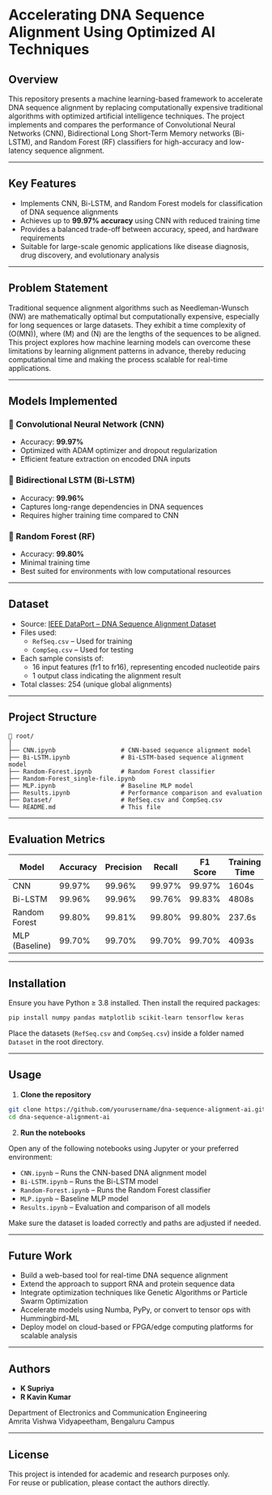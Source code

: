 
# Accelerating DNA Sequence Alignment Using Optimized AI Techniques

## Overview

This repository presents a machine learning-based framework to accelerate DNA sequence alignment by replacing computationally expensive traditional algorithms with optimized artificial intelligence techniques. The project implements and compares the performance of Convolutional Neural Networks (CNN), Bidirectional Long Short-Term Memory networks (Bi-LSTM), and Random Forest (RF) classifiers for high-accuracy and low-latency sequence alignment.

---

## Key Features

- Implements CNN, Bi-LSTM, and Random Forest models for classification of DNA sequence alignments
- Achieves up to **99.97% accuracy** using CNN with reduced training time
- Provides a balanced trade-off between accuracy, speed, and hardware requirements
- Suitable for large-scale genomic applications like disease diagnosis, drug discovery, and evolutionary analysis

---

## Problem Statement

Traditional sequence alignment algorithms such as Needleman-Wunsch (NW) are mathematically optimal but computationally expensive, especially for long sequences or large datasets. They exhibit a time complexity of \(O(MN)\), where \(M\) and \(N\) are the lengths of the sequences to be aligned. This project explores how machine learning models can overcome these limitations by learning alignment patterns in advance, thereby reducing computational time and making the process scalable for real-time applications.

---

## Models Implemented

### 🔹 Convolutional Neural Network (CNN)
- Accuracy: **99.97%**
- Optimized with ADAM optimizer and dropout regularization
- Efficient feature extraction on encoded DNA inputs

### 🔹 Bidirectional LSTM (Bi-LSTM)
- Accuracy: **99.96%**
- Captures long-range dependencies in DNA sequences
- Requires higher training time compared to CNN

### 🔹 Random Forest (RF)
- Accuracy: **99.80%**
- Minimal training time
- Best suited for environments with low computational resources

---

## Dataset

- Source: [IEEE DataPort – DNA Sequence Alignment Dataset](https://ieee-dataport.org/documents/dna-sequence-alignment-datasets-based-nw-algorithm)
- Files used:
  - `RefSeq.csv` – Used for training
  - `CompSeq.csv` – Used for testing
- Each sample consists of:
  - 16 input features (fr1 to fr16), representing encoded nucleotide pairs
  - 1 output class indicating the alignment result
- Total classes: 254 (unique global alignments)

---

## Project Structure

```
📁 root/
│
├── CNN.ipynb                  # CNN-based sequence alignment model
├── Bi-LSTM.ipynb              # Bi-LSTM-based sequence alignment model
├── Random-Forest.ipynb        # Random Forest classifier
├── Random-Forest_single-file.ipynb
├── MLP.ipynb                  # Baseline MLP model
├── Results.ipynb              # Performance comparison and evaluation
├── Dataset/                   # RefSeq.csv and CompSeq.csv
└── README.md                  # This file
```

---

## Evaluation Metrics

| Model         | Accuracy | Precision | Recall | F1 Score | Training Time | Testing Time |
|---------------|----------|-----------|--------|----------|----------------|---------------|
| CNN           | 99.97%   | 99.96%    | 99.97% | 99.97%   | 1604s          | 11.26s        |
| Bi-LSTM       | 99.96%   | 99.96%    | 99.76% | 99.83%   | 4808s          | 12.34s        |
| Random Forest | 99.80%   | 99.81%    | 99.80% | 99.80%   | 237.6s         | 12.28s        |
| MLP (Baseline)| 99.70%   | 99.70%    | 99.70% | 99.70%   | 4093s          | 6.04s         |

---

## Installation

Ensure you have Python ≥ 3.8 installed. Then install the required packages:

```bash
pip install numpy pandas matplotlib scikit-learn tensorflow keras
```

Place the datasets (`RefSeq.csv` and `CompSeq.csv`) inside a folder named `Dataset` in the root directory.

---

## Usage

1. **Clone the repository**

```bash
git clone https://github.com/yourusername/dna-sequence-alignment-ai.git
cd dna-sequence-alignment-ai
```

2. **Run the notebooks**

Open any of the following notebooks using Jupyter or your preferred environment:

- `CNN.ipynb` – Runs the CNN-based DNA alignment model
- `Bi-LSTM.ipynb` – Runs the Bi-LSTM model
- `Random-Forest.ipynb` – Runs the Random Forest classifier
- `MLP.ipynb` – Baseline MLP model
- `Results.ipynb` – Evaluation and comparison of all models

Make sure the dataset is loaded correctly and paths are adjusted if needed.

---

## Future Work

- Build a web-based tool for real-time DNA sequence alignment
- Extend the approach to support RNA and protein sequence data
- Integrate optimization techniques like Genetic Algorithms or Particle Swarm Optimization
- Accelerate models using Numba, PyPy, or convert to tensor ops with Hummingbird-ML
- Deploy model on cloud-based or FPGA/edge computing platforms for scalable analysis

---

## Authors

- **K Supriya**
- **R Kavin Kumar**

Department of Electronics and Communication Engineering  
Amrita Vishwa Vidyapeetham, Bengaluru Campus

---

## License

This project is intended for academic and research purposes only.  
For reuse or publication, please contact the authors directly.
